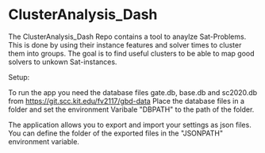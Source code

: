 # ClusterAnalysis_Dash

The ClusterAnalysis_Dash Repo contains a tool to anaylze Sat-Problems. This is done by using their instance features and solver times to cluster them into groups.
The goal is to find useful clusters to be able to map good solvers to unkown Sat-instances.

Setup:

  To run the app you need the database files gate.db, base.db and sc2020.db from https://git.scc.kit.edu/fv2117/gbd-data
  Place the database files in a folder and set the environment Varibale "DBPATH" to the path of the folder.
  
  The application allows you to export and import your settings as json files. 
  You can define the folder of the exported files in the "JSONPATH" environment variable.
